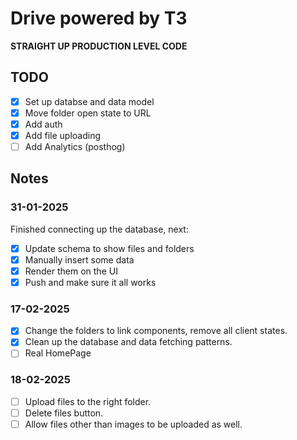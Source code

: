 # Drive powered by T3

**STRAIGHT UP PRODUCTION LEVEL CODE**

## TODO

- [x] Set up databse and data model
- [x] Move folder open state to URL
- [x] Add auth
- [x] Add file uploading
- [ ] Add Analytics (posthog)

## Notes

### 31-01-2025

Finished connecting up the database, next:
- [x] Update schema to show files and folders
- [x] Manually insert some data
- [x] Render them on the UI
- [x] Push and make sure it all works

### 17-02-2025

- [x] Change the folders to link components, remove all client states.
- [X] Clean up the database and data fetching patterns.
- [ ] Real HomePage

### 18-02-2025
- [ ] Upload files to the right folder.
- [ ] Delete files button.
- [ ] Allow files other than images to be uploaded as well.